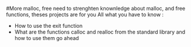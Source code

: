 #More malloc, free
need to strenghten knownledge about malloc, and free functions, theses projects are for you
All what you have to know :
* How to use the exit function
* What are the functions calloc and realloc from the standard library and how to use them
go ahead
